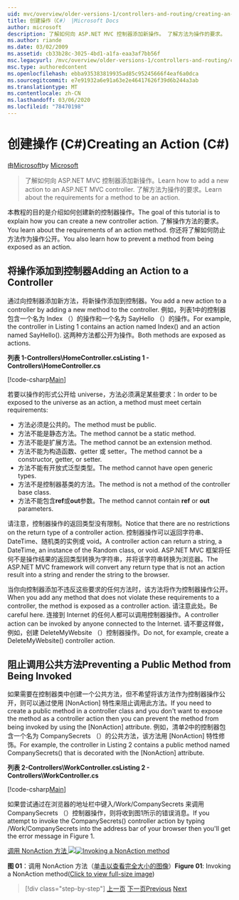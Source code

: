 ```yaml
---
uid: mvc/overview/older-versions-1/controllers-and-routing/creating-an-action-cs
title: 创建操作（C#） |Microsoft Docs
author: microsoft
description: 了解如何向 ASP.NET MVC 控制器添加新操作。 了解方法为操作的要求。
ms.author: riande
ms.date: 03/02/2009
ms.assetid: cb33b28c-3025-4bd1-a1fa-eaa3af7bb56f
msc.legacyurl: /mvc/overview/older-versions-1/controllers-and-routing/creating-an-action-cs
msc.type: authoredcontent
ms.openlocfilehash: ebba935383819935ad85c95245666f4eaf6a0dca
ms.sourcegitcommit: e7e91932a6e91a63e2e46417626f39d6b244a3ab
ms.translationtype: MT
ms.contentlocale: zh-CN
ms.lasthandoff: 03/06/2020
ms.locfileid: "78470198"
---
```

# <a name="creating-an-action-c"></a><span data-ttu-id="7bc78-104">创建操作 (C#)</span><span class="sxs-lookup"><span data-stu-id="7bc78-104">Creating an Action (C#)</span></span>

<span data-ttu-id="7bc78-105">由[Microsoft](https://github.com/microsoft)</span><span class="sxs-lookup"><span data-stu-id="7bc78-105">by [Microsoft](https://github.com/microsoft)</span></span>

> <span data-ttu-id="7bc78-106">了解如何向 ASP.NET MVC 控制器添加新操作。</span><span class="sxs-lookup"><span data-stu-id="7bc78-106">Learn how to add a new action to an ASP.NET MVC controller.</span></span> <span data-ttu-id="7bc78-107">了解方法为操作的要求。</span><span class="sxs-lookup"><span data-stu-id="7bc78-107">Learn about the requirements for a method to be an action.</span></span>

<span data-ttu-id="7bc78-108">本教程的目的是介绍如何创建新的控制器操作。</span><span class="sxs-lookup"><span data-stu-id="7bc78-108">The goal of this tutorial is to explain how you can create a new controller action.</span></span> <span data-ttu-id="7bc78-109">了解操作方法的要求。</span><span class="sxs-lookup"><span data-stu-id="7bc78-109">You learn about the requirements of an action method.</span></span> <span data-ttu-id="7bc78-110">你还将了解如何防止方法作为操作公开。</span><span class="sxs-lookup"><span data-stu-id="7bc78-110">You also learn how to prevent a method from being exposed as an action.</span></span>

## <a name="adding-an-action-to-a-controller"></a><span data-ttu-id="7bc78-111">将操作添加到控制器</span><span class="sxs-lookup"><span data-stu-id="7bc78-111">Adding an Action to a Controller</span></span>

<span data-ttu-id="7bc78-112">通过向控制器添加新方法，将新操作添加到控制器。</span><span class="sxs-lookup"><span data-stu-id="7bc78-112">You add a new action to a controller by adding a new method to the controller.</span></span> <span data-ttu-id="7bc78-113">例如，列表1中的控制器包含一个名为 Index （）的操作和一个名为 SayHello （）的操作。</span><span class="sxs-lookup"><span data-stu-id="7bc78-113">For example, the controller in Listing 1 contains an action named Index() and an action named SayHello().</span></span> <span data-ttu-id="7bc78-114">这两种方法都公开为操作。</span><span class="sxs-lookup"><span data-stu-id="7bc78-114">Both methods are exposed as actions.</span></span>

<span data-ttu-id="7bc78-115">**列表 1-Controllers\HomeController.cs**</span><span class="sxs-lookup"><span data-stu-id="7bc78-115">**Listing 1 - Controllers\HomeController.cs**</span></span>

[!code-csharp[Main](creating-an-action-cs/samples/sample1.cs)]

<span data-ttu-id="7bc78-116">若要以操作的形式公开给 universe，方法必须满足某些要求：</span><span class="sxs-lookup"><span data-stu-id="7bc78-116">In order to be exposed to the universe as an action, a method must meet certain requirements:</span></span>

- <span data-ttu-id="7bc78-117">方法必须是公共的。</span><span class="sxs-lookup"><span data-stu-id="7bc78-117">The method must be public.</span></span>
- <span data-ttu-id="7bc78-118">方法不能是静态方法。</span><span class="sxs-lookup"><span data-stu-id="7bc78-118">The method cannot be a static method.</span></span>
- <span data-ttu-id="7bc78-119">方法不能是扩展方法。</span><span class="sxs-lookup"><span data-stu-id="7bc78-119">The method cannot be an extension method.</span></span>
- <span data-ttu-id="7bc78-120">方法不能为构造函数、getter 或 setter。</span><span class="sxs-lookup"><span data-stu-id="7bc78-120">The method cannot be a constructor, getter, or setter.</span></span>
- <span data-ttu-id="7bc78-121">方法不能有开放式泛型类型。</span><span class="sxs-lookup"><span data-stu-id="7bc78-121">The method cannot have open generic types.</span></span>
- <span data-ttu-id="7bc78-122">方法不是控制器基类的方法。</span><span class="sxs-lookup"><span data-stu-id="7bc78-122">The method is not a method of the controller base class.</span></span>
- <span data-ttu-id="7bc78-123">方法不能包含**ref**或**out**参数。</span><span class="sxs-lookup"><span data-stu-id="7bc78-123">The method cannot contain **ref** or **out** parameters.</span></span>

<span data-ttu-id="7bc78-124">请注意，控制器操作的返回类型没有限制。</span><span class="sxs-lookup"><span data-stu-id="7bc78-124">Notice that there are no restrictions on the return type of a controller action.</span></span> <span data-ttu-id="7bc78-125">控制器操作可以返回字符串、DateTime、随机类的实例或 void。</span><span class="sxs-lookup"><span data-stu-id="7bc78-125">A controller action can return a string, a DateTime, an instance of the Random class, or void.</span></span> <span data-ttu-id="7bc78-126">ASP.NET MVC 框架将任何不是操作结果的返回类型转换为字符串，并将该字符串转换为浏览器。</span><span class="sxs-lookup"><span data-stu-id="7bc78-126">The ASP.NET MVC framework will convert any return type that is not an action result into a string and render the string to the browser.</span></span>

<span data-ttu-id="7bc78-127">当你向控制器添加不违反这些要求的任何方法时，该方法将作为控制器操作公开。</span><span class="sxs-lookup"><span data-stu-id="7bc78-127">When you add any method that does not violate these requirements to a controller, the method is exposed as a controller action.</span></span> <span data-ttu-id="7bc78-128">请注意此处。</span><span class="sxs-lookup"><span data-stu-id="7bc78-128">Be careful here.</span></span> <span data-ttu-id="7bc78-129">连接到 Internet 的任何人都可以调用控制器操作。</span><span class="sxs-lookup"><span data-stu-id="7bc78-129">A controller action can be invoked by anyone connected to the Internet.</span></span> <span data-ttu-id="7bc78-130">请不要这样做，例如，创建 DeleteMyWebsite （）控制器操作。</span><span class="sxs-lookup"><span data-stu-id="7bc78-130">Do not, for example, create a DeleteMyWebsite() controller action.</span></span>

## <a name="preventing-a-public-method-from-being-invoked"></a><span data-ttu-id="7bc78-131">阻止调用公共方法</span><span class="sxs-lookup"><span data-stu-id="7bc78-131">Preventing a Public Method from Being Invoked</span></span>

<span data-ttu-id="7bc78-132">如果需要在控制器类中创建一个公共方法，但不希望将该方法作为控制器操作公开，则可以通过使用 [NonAction] 特性来阻止调用此方法。</span><span class="sxs-lookup"><span data-stu-id="7bc78-132">If you need to create a public method in a controller class and you don't want to expose the method as a controller action then you can prevent the method from being invoked by using the [NonAction] attribute.</span></span> <span data-ttu-id="7bc78-133">例如，清单2中的控制器包含一个名为 CompanySecrets （）的公共方法，该方法用 [NonAction] 特性修饰。</span><span class="sxs-lookup"><span data-stu-id="7bc78-133">For example, the controller in Listing 2 contains a public method named CompanySecrets() that is decorated with the [NonAction] attribute.</span></span>

<span data-ttu-id="7bc78-134">**列表 2-Controllers\WorkController.cs**</span><span class="sxs-lookup"><span data-stu-id="7bc78-134">**Listing 2 - Controllers\WorkController.cs**</span></span>

[!code-csharp[Main](creating-an-action-cs/samples/sample2.cs)]

<span data-ttu-id="7bc78-135">如果尝试通过在浏览器的地址栏中键入/Work/CompanySecrets 来调用 CompanySecrets （）控制器操作，则将收到图1所示的错误消息。</span><span class="sxs-lookup"><span data-stu-id="7bc78-135">If you attempt to invoke the CompanySecrets() controller action by typing /Work/CompanySecrets into the address bar of your browser then you'll get the error message in Figure 1.</span></span>

<span data-ttu-id="7bc78-136">[调用 NonAction 方法 ![](creating-an-action-cs/_static/image1.jpg)](creating-an-action-cs/_static/image1.png)</span><span class="sxs-lookup"><span data-stu-id="7bc78-136">[![Invoking a NonAction method](creating-an-action-cs/_static/image1.jpg)](creating-an-action-cs/_static/image1.png)</span></span>

<span data-ttu-id="7bc78-137">**图 01**：调用 NonAction 方法（[单击以查看完全大小的图像](creating-an-action-cs/_static/image2.png)）</span><span class="sxs-lookup"><span data-stu-id="7bc78-137">**Figure 01**: Invoking a NonAction method([Click to view full-size image](creating-an-action-cs/_static/image2.png))</span></span>

> [!div class="step-by-step"]
> <span data-ttu-id="7bc78-138">[上一页](creating-a-controller-cs.md)
> [下一页](asp-net-mvc-routing-overview-vb.md)</span><span class="sxs-lookup"><span data-stu-id="7bc78-138">[Previous](creating-a-controller-cs.md)
[Next](asp-net-mvc-routing-overview-vb.md)</span></span>
